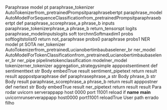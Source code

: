  Paraphrase model pt
paraphrase_tokenizer  AutoTokenizerfrom_pretrainedPrompsitparaphrasebertpt
paraphrase_model  AutoModelForSequenceClassificationfrom_pretrainedPrompsitparaphrasebertpt
def paraphrase_scorephrase_a phrase_b
inputs  paraphrase_tokenizerphrase_a phrase_b return_tensorspt
logits  paraphrase_modelinputslogits
soft  torchnnSoftmaxdim1
probs  softlogitstolist0
return not_paraphrase probs0 paraphrase probs1
 NER model pt SOTA
ner_tokenizer  AutoTokenizerfrom_pretrainedLucianobertimbaubaselener_br
ner_model  AutoModelForTokenClassificationfrom_pretrainedLucianobertimbaubaselener_br
ner_pipe  pipelinetokenclassification modelner_model tokenizerner_tokenizer aggregation_strategysimple
apppostsentiment
def sentimenttext str  Body embedTrue
result  sentiment_pipetext
return result result
apppostparaphrase
def paraphrasephrase_a str  Body phrase_b str  Body
result  paraphrase_scorephrase_a phrase_b
return result
apppostner
def nertext str  Body embedTrue
result  ner_pipetext
return result result
 Para rodar uvicorn serverappapp host 0000 port 11001 reload
if __name__  __main__
uvicornrunserverappapp host0000 port11001 reloadTrue
User
path errado filho